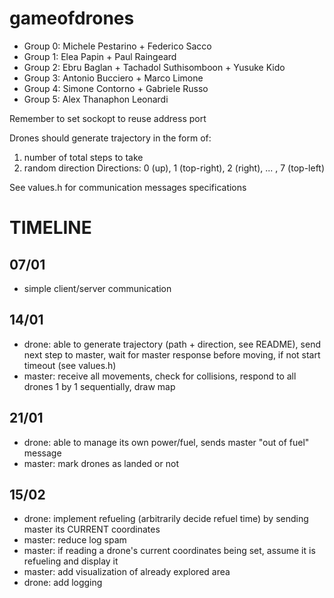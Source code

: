 # gameofdrones

- Group 0: Michele Pestarino + Federico Sacco
- Group 1: Elea Papin + Paul Raingeard
- Group 2: Ebru Baglan + Tachadol Suthisomboon + Yusuke Kido
- Group 3: Antonio Bucciero + Marco Limone
- Group 4: Simone Contorno + Gabriele Russo
- Group 5: Alex Thanaphon Leonardi

Remember to set sockopt to reuse address port

Drones should generate trajectory in the form of:
1) number of total steps to take 
2) random direction 
Directions: 0 (up), 1 (top-right), 2 (right), ... , 7 (top-left)

See values.h for communication messages specifications

# TIMELINE
## 07/01
- simple client/server communication
## 14/01
- drone: able to generate trajectory (path + direction, see README), send next step to master, wait for master response before moving, if not start timeout (see values.h)
- master: receive all movements, check for collisions, respond to all drones 1 by 1 sequentially, draw map
## 21/01
- drone: able to manage its own power/fuel, sends master "out of fuel" message
- master: mark drones as landed or not
## 15/02
- drone: implement refueling (arbitrarily decide refuel time) by sending master its CURRENT coordinates
- master: reduce log spam
- master: if reading a drone's current coordinates being set, assume it is refueling and display it
- master: add visualization of already explored area
- drone: add logging
